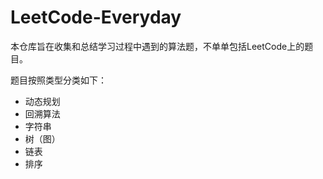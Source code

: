 # LeetCode-Everyday
本仓库旨在收集和总结学习过程中遇到的算法题，不单单包括LeetCode上的题目。

题目按照类型分类如下：
- 动态规划
- 回溯算法
- 字符串
- 树（图）
- 链表
- 排序
